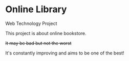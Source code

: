 # Online Library
Web Technology Project

<p>This project is about online bookstore.</p>
<p><del>It may be bad but not the worst</del></p>

<p>It's constantly improving and aims to be one of the best!</p>
